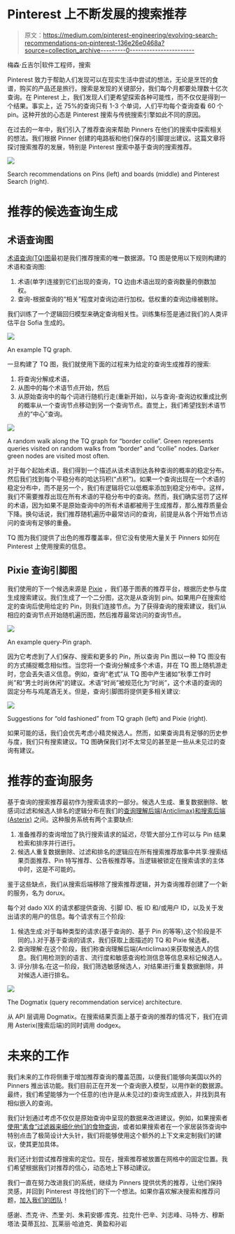 # Pinterest 上不断发展的搜索推荐

> 原文：<https://medium.com/pinterest-engineering/evolving-search-recommendations-on-pinterest-136e26e0468a?source=collection_archive---------0----------------------->

梅森·丘吉尔|软件工程师，搜索

Pinterest 致力于帮助人们发现可以在现实生活中尝试的想法，无论是烹饪的食谱，购买的产品还是旅行。搜索是发现的关键部分，我们每个月都要处理数十亿次查询。在 Pinterest 上，我们发现人们更希望探索各种可能性，而不仅仅是得到一个结果。事实上，近 75%的查询只有 1-3 个单词，人们平均每个查询查看 60 个 pin。这种开放的心态是 Pinterest 搜索与传统搜索引擎如此不同的原因。

在过去的一年中，我们引入了推荐查询来帮助 Pinners 在他们的搜索中探索相关的想法。我们根据 Pinner 创建的电路板和他们保存的引脚提出建议。这篇文章将探讨搜索推荐的发展，特别是 Pinterest 搜索中基于查询的搜索推荐。

![](img/80bf2e1045887904b8712b825f349027.png)

Search recommendations on Pins (left) and boards (middle) and Pinterest Search (right).

# 推荐的候选查询生成

## 术语查询图

[术语查询(TQ)图](http://zola.di.unipi.it/rossano/wp-content/papercite-data/pdf/sigir12.pdf)最初是我们推荐搜索的唯一数据源。TQ 图是使用以下规则构建的术语和查询图:

1.  术语(单字)连接到它们出现的查询，TQ 边由术语出现的查询数量的倒数加权。
2.  查询-根据查询的“相关”程度对查询边进行加权。低权重的查询边缘被剔除。

我们训练了一个逻辑回归模型来确定查询相关性。训练集标签是通过我们的人类评估平台 Sofia 生成的。

![](img/1185337c1c16f0b2268d0b7d15ed4143.png)

An example TQ graph.

一旦构建了 TQ 图，我们就使用下面的过程来为给定的查询生成推荐的搜索:

1.  将查询分解成术语，
2.  从图中的每个术语节点开始，然后
3.  从原始查询中的每个词进行随机行走(重新开始)，以与查询-查询边权重成比例的概率从一个查询节点移动到另一个查询节点。直觉上，我们希望找到术语节点的“中心”查询。

![](img/6eb4a0e44d20ae119d49320838490382.png)

A random walk along the TQ graph for “border collie”. Green represents queries visited on random walks from “border” and “collie” nodes. Darker green nodes are visited most often.

对于每个起始术语，我们得到一个描述从该术语到达各种查询的概率的稳定分布。然后我们找到每个平稳分布的哈达玛积(“点积”)。如果一个查询出现在一个术语的稳定分布中，而不是另一个，我们有逻辑将它以低概率添加到稳定分布中。这样，我们不需要推荐出现在所有术语的平稳分布中的查询。然而，我们确实惩罚了这样的术语，因为如果不是原始查询中的所有术语都被用于生成推荐，那么推荐质量会下降。换句话说，我们推荐随机遍历中最常访问的查询，前提是从各个开始节点访问的查询有足够的重叠。

TQ 图为我们提供了出色的推荐覆盖率，但它没有使用大量关于 Pinners 如何在 Pinterest 上使用搜索的信息。

## Pixie 查询引脚图

我们使用的下一个候选来源是 [Pixie](/@Pinterest_Engineering/introducing-pixie-an-advanced-graph-based-recommendation-system-e7b4229b664b) ，我们基于图表的推荐平台，根据历史参与度生成搜索建议。我们生成了一个二分图，这次是从查询到 pin。如果用户在搜索给定的查询后使用给定的 Pin，则我们连接节点。为了获得查询的搜索建议，我们从相应的查询节点开始随机遍历图，然后推荐最常访问的查询节点。

![](img/fc85a3f362758274fa7d84bfcbbbb0a0.png)

An example query-Pin graph.

因为它考虑到了人们保存、搜索和更多的 Pin，所以查询 Pin 图以一种 TQ 图没有的方式捕捉概念相似性。当您将一个查询分解成多个术语，并在 TQ 图上随机游走时，您会丢失语义信息。例如，查询“老式”从 TQ 图中产生诸如“秋季工作时尚”和“男士时尚休闲”的建议。术语“时尚”被规范化为“时尚”，这个术语的查询的固定分布与鸡尾酒无关。但是，查询引脚图将提供更多相关建议:

![](img/af1a9c029ce72ca0eaa4cc990667b5e6.png)

Suggestions for “old fashioned” from TQ graph (left) and Pixie (right).

如果可能的话，我们会优先考虑小精灵候选人。然而，如果查询具有足够的历史参与度，我们只有搜索建议。TQ 图确保我们对不太常见的甚至是一些从未见过的查询有建议。

# 推荐的查询服务

基于查询的搜索推荐最初作为搜索请求的一部分。候选人生成、重复数据删除、敏感词过滤和候选人排名的逻辑分布在我们的[查询理解后端(Anticlimax)和搜索后端(Asterix)](/the-graph/search-serving-and-ranking-at-pinterest-224707599c92) 之间。这种服务系统有两个主要缺点:

1.  准备推荐的查询增加了执行搜索请求的延迟，尽管大部分工作可以与 Pin 结果检索和排序并行进行。
2.  候选人重复数据删除、过滤和排名的逻辑应在所有搜索推荐故事中共享:搜索结果页面推荐、Pin 特写推荐、公告板推荐等。当逻辑被锁定在搜索请求的主体中时，这是不可能的。

鉴于这些缺点，我们从搜索后端移除了搜索推荐逻辑，并为查询推荐创建了一个新的服务，名为 dorux。

每个对 dado XIX 的请求都提供查询、引脚 ID、板 ID 和/或用户 ID，以及关于发出请求的用户的信息。每个请求有三个阶段:

1.  候选生成:对于每种类型的请求(基于查询的、基于 Pin 的等等),这个阶段是不同的。).对于基于查询的请求，我们获取上面描述的 TQ 和 Pixie 候选者。
2.  查询理解:在这个阶段，我们称查询理解后端(Anticlimax)来获取候选人的信息。我们用检测到的语言、流行度和敏感查询检测信息等信息来标记候选人。
3.  评分/排名:在这一阶段，我们筛选敏感候选人，对结果进行重复数据删除，并对候选人进行排名。

![](img/15dadb027b944eceb85fb99e18564499.png)

The Dogmatix (query recommendation service) architecture.

从 API 层调用 Dogmatix。在搜索结果页面上基于查询的推荐的情况下，我们在调用 Asterix(搜索后端)的同时调用 dodgex。

# 未来的工作

我们未来的工作将侧重于增加推荐查询的覆盖范围，以便我们能够向美国以外的 Pinners 推出该功能。我们目前正在开发一个查询嵌入模型，以用作新的数据源。最终，我们希望能够为一个任意的(也许是从未见过的)查询生成嵌入，并找到具有相似嵌入的查询。

我们计划通过考虑不仅仅是原始查询中呈现的数据来改进建议。例如，如果搜索者[使用“素食”过滤器来细化他们的食物查询](https://blog.pinterest.com/en/what%E2%80%99s-dinner-we-got-you-covered-new-food-features)，或者如果搜索者在一个家居装饰查询中特别点击了极简设计大头针，我们将能够使用这个额外的上下文来定制我们的建议，使其更加具体。

我们还计划尝试推荐搜索的定位。现在，搜索推荐被放置在网格中的固定位置。我们希望根据我们对推荐的信心，动态地上下移动建议。

我们一直在努力改进我们的系统，继续为 Pinners 提供优秀的推荐，让他们保持灵感，并回到 Pinterest 寻找他们的下一个想法。如果你喜欢解决搜索和推荐问题，[加入我们的团队](https://careers.pinterest.com/careers/engineering)！

感谢、杰克·许、杰里·刘、朱莉安娜·库克、拉克什·巴辛、刘志峰、马特·方、穆斯塔法·莫蒂瓦拉、瓦莱丽·哈迪克、黄盈和孙岩